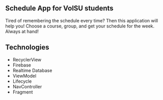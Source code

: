 ## Schedule App for VolSU students

Tired of remembering the schedule every time? Then this application will help you! Choose a course, group, and get your schedule for the week. Always at hand!

## Technologies

- RecyclerView
- Firebase
- Realtime Database
- ViewModel
- Lifecycle
- NavController
- Fragment

